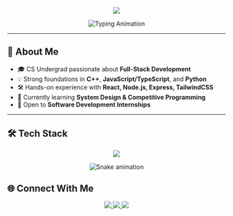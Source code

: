 <!-- GitHub Profile README -->

<p align="center">
  <img src="https://capsule-render.vercel.app/api?type=waving&color=0:38B2AC,100:4C1D95&height=200&section=header&text=Prakhar%20Prakash&fontSize=40&fontColor=ffffff&animation=fadeIn&fontAlignY=40" />
</p>

<p align="center">
  <img src="https://readme-typing-svg.herokuapp.com?font=Fira+Code&weight=700&size=22&pause=600&color=38B2AC&center=true&vCenter=true&width=600&lines=💻+Computer+Science+Undergraduate;🚀+Full-Stack+Developer;⚡+C++%2C+JavaScript%2FTypeScript%2C+Python;🌱+Always+Learning+New+Things" alt="Typing Animation" />
</p>

---

## 🚀 About Me
- 🎓 CS Undergrad passionate about **Full-Stack Development**  
- 💡 Strong foundations in **C++**, **JavaScript/TypeScript**, and **Python**  
- 🛠 Hands-on experience with **React, Node.js, Express, TailwindCSS**  
- 🌱 Currently learning **System Design & Competitive Programming**  
- 🎯 Open to **Software Development Internships**  

---

## 🛠 Tech Stack
<p align="center">
  <img src="https://skillicons.dev/icons?i=cpp,js,ts,python,react,nodejs,express,tailwind,mongodb,git,github,vscode,figma&theme=dark" />
</p>

<div align="center">
  <img src="https://profile-readme-generator.com/assets/snake.svg" alt="Snake animation" />
</div>


## 🌐 Connect With Me  
<p align="center">
  <a href="mailto:prakharprakash159@gmail.com">
    <img src="https://img.shields.io/badge/Email-D14836?style=for-the-badge&logo=gmail&logoColor=white"/>
  </a>
  <a href="https://www.linkedin.com/in/prakhar-prakash-522457213/" target="_blank">
    <img src="https://img.shields.io/badge/LinkedIn-0A66C2?style=for-the-badge&logo=linkedin&logoColor=white"/>
  </a>
  <a href="https://github.com/PrakharPrakash7" target="_blank">
    <img src="https://img.shields.io/badge/GitHub-171515?style=for-the-badge&logo=github&logoColor=white"/>
  </a>
</p>


